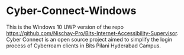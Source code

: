 # Cyber-Connect-Windows
This is the Windows 10 UWP version of the repo https://github.com/Nischay-Pro/Bits-Internet-Accessibility-Supervisor. Cyber Connect is an open source project aimed to simplify the login process of Cyberroam clients in Bits Pilani Hyderabad Campus.
